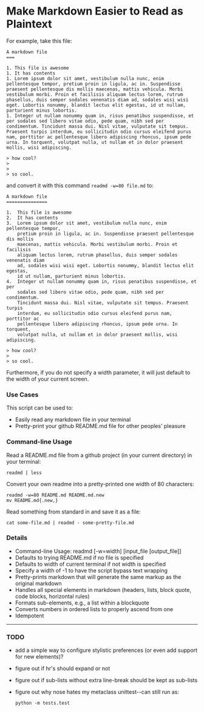 Make Markdown Easier to Read as Plaintext
=========================================

For example, take this file:

    A markdown file
    ===

    1. This file is awesome
    1. It has contents
    1. Lorem ipsum dolor sit amet, vestibulum nulla nunc, enim pellentesque tempor, pretium proin in ligula, ac in. Suspendisse praesent pellentesque dis mollis maecenas, mattis vehicula. Morbi vestibulum morbi. Proin et facilisis aliquam lectus lorem, rutrum phasellus, duis semper sodales venenatis diam ad, sodales wisi wisi eget. Lobortis nonummy, blandit lectus elit egestas, id ut nullam, parturient minus lobortis.
    1. Integer ut nullam nonummy quam in, risus penatibus suspendisse, et per sodales sed libero vitae odio, pede quam, nibh sed per condimentum. Tincidunt massa dui. Nisl vitae, vulputate sit tempus. Praesent turpis interdum, eu sollicitudin odio cursus eleifend purus nam, porttitor ac pellentesque libero adipiscing rhoncus, ipsum pede urna. In torquent, volutpat nulla, ut nullam et in dolor praesent mollis, wisi adipiscing.

    > how cool?
    >
    >
    > so cool.

and convert it with this command `readmd -w=80 file.md` to:

    A markdown file
    ===============

    1.  This file is awesome
    2.  It has contents
    3.  Lorem ipsum dolor sit amet, vestibulum nulla nunc, enim pellentesque tempor,
        pretium proin in ligula, ac in. Suspendisse praesent pellentesque dis mollis
        maecenas, mattis vehicula. Morbi vestibulum morbi. Proin et facilisis
        aliquam lectus lorem, rutrum phasellus, duis semper sodales venenatis diam
        ad, sodales wisi wisi eget. Lobortis nonummy, blandit lectus elit egestas,
        id ut nullam, parturient minus lobortis.
    4.  Integer ut nullam nonummy quam in, risus penatibus suspendisse, et per
        sodales sed libero vitae odio, pede quam, nibh sed per condimentum.
        Tincidunt massa dui. Nisl vitae, vulputate sit tempus. Praesent turpis
        interdum, eu sollicitudin odio cursus eleifend purus nam, porttitor ac
        pellentesque libero adipiscing rhoncus, ipsum pede urna. In torquent,
        volutpat nulla, ut nullam et in dolor praesent mollis, wisi adipiscing.

    > how cool?
    >
    > so cool.

Furthermore, if you do not specify a width parameter, it will just default to
the width of your current screen.

### Use Cases

This script can be used to:

*   Easily read any markdown file in your terminal
*   Pretty-print your github README.md file for other peoples' pleasure

### Command-line Usage

Read a README.md file from a github project (in your current directory) in your
terminal:

    readmd | less

Convert your own readme into a pretty-printed one width of 80 characters:

    readmd -w=80 README.md README.md.new
    mv README.md{.new,}

Read something from standard in and save it as a file:

    cat some-file.md | readmd - some-pretty-file.md

### Details

*   Command-line Usage: readmd [-w=width] [input_file [output_file]]
*   Defaults to trying README.md if no file is specified
*   Defaults to width of current terminal if not width is specified
*   Specify a width of -1 to have the script bypass text wrapping
*   Pretty-prints markdown that will generate the same markup as the original
    markdown
*   Handles all special elements in markdown (headers, lists, block quote, code
    blocks, horizontal rules)
*   Formats sub-elements, e.g., a list within a blockquote
*   Converts numbers in ordered lists to properly ascend from one
*   Idempotent

---

### TODO

-   add a simple way to configure stylistic preferences (or even add support for
    new elements)?
-   figure out if hr's should expand or not
-   figure out if sub-lists without extra line-break should be kept as sub-lists
-   figure out why nose hates my metaclass unittest--can still run as:

        python -m tests.test
